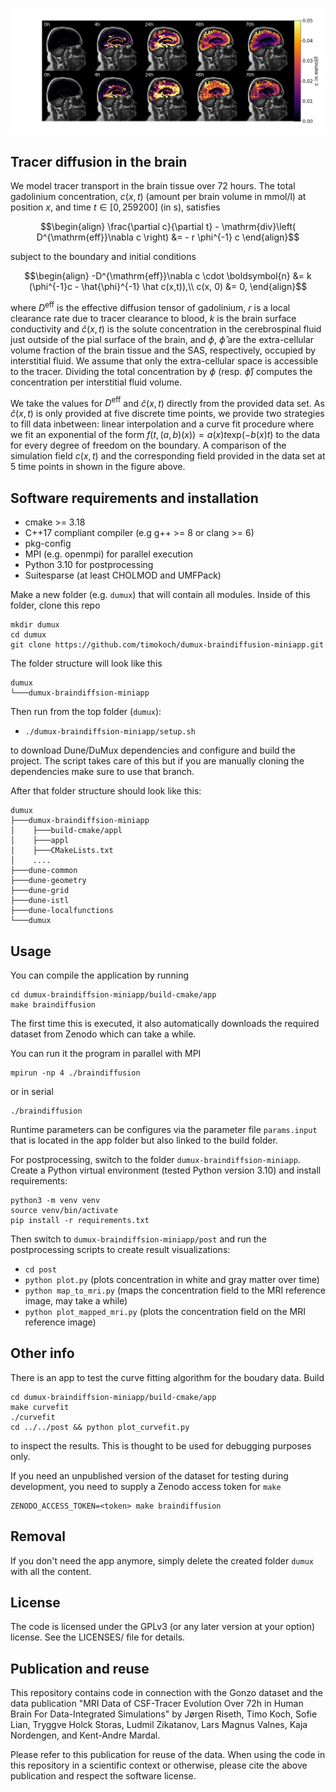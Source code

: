 ![Simulation](./doc/img/mapped_mri_small.png)

Tracer diffusion in the brain
-------------------------------

We model tracer transport in the brain tissue over 72 hours. The total gadolinium concentration, $c(x, t)$ (amount per brain volume in mmol/l) at position $x$, and time $t \in [0, 259200]$ (in s), satisfies

```math
\begin{align}
    \frac{\partial c}{\partial t} - \mathrm{div}\left( D^{\mathrm{eff}}\nabla c \right) &= - r \phi^{-1} c
\end{align}
```
subject to the boundary and initial conditions

```math
\begin{align}
    -D^{\mathrm{eff}}\nabla c \cdot \boldsymbol{n} &= k (\phi^{-1}c - \hat{\phi}^{-1} \hat c(x,t)),\\
    c(x, 0) &= 0,
\end{align}
```

where $D^\mathrm{eff}$ is the effective diffusion tensor of gadolinium, $r$ is a local clearance rate due to tracer clearance to blood, $k$ is the brain surface conductivity and $\hat c (x,t)$ is the solute concentration in the cerebrospinal fluid just outside of the pial surface of the brain, and $\phi$, $\hat{\phi}$ are the extra-cellular volume fraction of the brain tissue and the SAS, respectively, occupied by interstitial fluid. We assume that only the extra-cellular space is accessible to the tracer. Dividing the total concentration by $\phi$ (resp. $\hat{\phi}$) computes the concentration per interstitial fluid volume.

We take the values for $D^\mathrm{eff}$ and $\hat{c}(x,t)$ directly from the provided data set. As $\hat{c}(x,t)$ is only provided at five discrete time points,
we provide two strategies to fill data inbetween: linear interpolation and a curve fit procedure where we fit an exponential of the form $f(t, (a, b)(x)) = a(x) t \mathrm{exp}(-b(x)t)$ to the data for every degree of freedom on the boundary. A comparison of the simulation field $c(x,t)$ and the corresponding field provided in the data set at 5 time points in shown in the figure above.

Software requirements and installation
----------------------------------------

* cmake >= 3.18
* C++17 compliant compiler (e.g g++ >= 8 or clang >= 6)
* pkg-config
* MPI (e.g. openmpi) for parallel execution
* Python 3.10 for postprocessing
* Suitesparse (at least CHOLMOD and UMFPack)

Make a new folder (e.g. `dumux`) that will contain all modules.
Inside of this folder, clone this repo

```
mkdir dumux
cd dumux
git clone https://github.com/timokoch/dumux-braindiffusion-miniapp.git
````

The folder structure will look like this

```
dumux
└───dumux-braindiffsion-miniapp
```

Then run from the top folder (`dumux`):

* `./dumux-braindiffsion-miniapp/setup.sh`

to download Dune/DuMux dependencies and configure and build the project.
The script takes care of this but if you are manually cloning the dependencies
make sure to use that branch.

After that folder structure should look like this:

```
dumux
├───dumux-braindiffsion-miniapp
│    ├───build-cmake/appl
│    ├───appl
│    ├───CMakeLists.txt
│    ....
├───dune-common
├───dune-geometry
├───dune-grid
├───dune-istl
├───dune-localfunctions
└───dumux
```

Usage
----------

You can compile the application by running

```
cd dumux-braindiffsion-miniapp/build-cmake/app
make braindiffusion
```

The first time this is executed, it also automatically downloads
the required dataset from Zenodo which can take a while.

You can run it the program in parallel with MPI

```
mpirun -np 4 ./braindiffusion
```

or in serial

```
./braindiffusion
```

Runtime parameters can be configures via the parameter file `params.input`
that is located in the app folder but also linked to the build folder.

For postprocessing, switch to the folder `dumux-braindiffsion-miniapp`.
Create a Python virtual environment (tested Python version 3.10) and install requirements:

```
python3 -m venv venv
source venv/bin/activate
pip install -r requirements.txt
```

Then switch to `dumux-braindiffsion-miniapp/post` and run the postprocessing
scripts to create result visualizations:

* `cd post`
* `python plot.py` (plots concentration in white and gray matter over time)
* `python map_to_mri.py` (maps the concentration field to the MRI reference image, may take a while)
* `python plot_mapped_mri.py` (plots the concentration field on the MRI reference image)


Other info
----------

There is an app to test the curve fitting algorithm for the boudary data. Build

```
cd dumux-braindiffsion-miniapp/build-cmake/app
make curvefit
./curvefit
cd ../../post && python plot_curvefit.py
```

to inspect the results. This is thought to be used for debugging purposes only.

If you need an unpublished version of the dataset for testing during development,
you need to supply a Zenodo access token for `make`

```
ZENODO_ACCESS_TOKEN=<token> make braindiffusion
```

Removal
-------

If you don't need the app anymore, simply delete the created
folder `dumux` with all the content.


License
-------

The code is licensed under the GPLv3 (or any later version at your option) license.
See the LICENSES/ file for details.


Publication and reuse
-----------------------

This repository contains code in connection with the Gonzo dataset and the data publication
"MRI Data of CSF-Tracer Evolution Over 72h in Human Brain For Data-Integrated Simulations"
by Jørgen Riseth, Timo Koch, Sofie Lian, Tryggve Holck Storas, Ludmil Zikatanov,
Lars Magnus Valnes, Kaja Nordengen, and Kent-Andre Mardal.

Please refer to this publication for reuse of the data. When using the code in this repository
in a scientific context or otherwise, please cite the above publication and respect
the software license.
